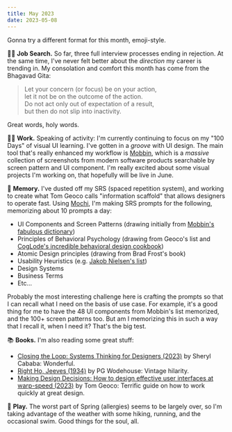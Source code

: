 ```yaml
---
title: May 2023
date: 2023-05-08
---
```


Gonna try a different format for this month, emoji-style.

🕵️‍♂️ **Job Search.** So far, three full interview processes ending in rejection. At the same time, I've never felt better about the _direction_ my career is trending in. My consolation and comfort this month has come from the Bhagavad Gita:

> Let your concern (or focus) be on your action,  
> let it not be on the outcome of the action.  
> Do not act only out of expectation of a result,  
> but then do not slip into inactivity.

Great words, holy words.

👨‍💻 **Work.** Speaking of activity: I'm currently continuing to focus on my "100 Days" of visual UI learning. I've gotten in a _groove_ with UI design. The main tool that's really enhanced my workflow is [Mobbin](https://mobbin.com/), which is a _massive_ collection of screenshots from modern software products searchable by screen pattern and UI component. I'm really excited about some visual projects I'm working on, that hopefully will be live in June.

🧠 **Memory.** I've dusted off my SRS (spaced repetition system), and working to create what Tom Geoco calls "information scaffold" that allows designers to operate fast. Using [Mochi](https://mochi.cards/), I'm making SRS prompts for the following, memorizing about 10 prompts a day:

* UI Components and Screen Patterns (drawing initially from [Mobbin's fabulous dictionary](https://mobbin.com/dictionary))
* Principles of Behavioral Psychology (drawing from Geoco's list and [CogLode's incredible behavioral design cookbook](https://www.coglode.com/cookbook))
* Atomic Design principles (drawing from Brad Frost's book)
* Usability Heuristics (e.g. [Jakob Nielsen's list](https://www.nngroup.com/articles/ten-usability-heuristics/))
* Design Systems
* Business Terms
* Etc...

Probably the most interesting challenge here is crafting the prompts so that I can recall what I need on the basis of use case. For example, it's a good thing for me to have the 48 UI components from Mobbin's list memorized, and the 100+ screen patterns too. But am I memorizing this in such a way that I recall it, when I need it? That's the big test.

📚 **Books.** I'm also reading some great stuff:
* [Closing the Loop: Systems Thinking for Designers (2023)](https://rosenfeldmedia.com/books/systems-thinking-for-designers/) by Sheryl Cababa: Wonderful.
* [Right Ho, Jeeves (1934)](https://en.wikipedia.org/wiki/Right_Ho,_Jeeves) by PG Wodehouse: Vintage hilarity.
* [Making Design Decisions: How to design effective user interfaces at warp-speed (2023)](https://designertom.gumroad.com/l/workbook) by Tom Geoco: Terrific guide on how to work quickly at great design.

🛝 **Play.** The worst part of Spring (allergies) seems to be largely over, so I'm taking advantage of the weather with some hiking, running, and the occasional swim. Good things for the soul, all.